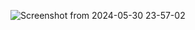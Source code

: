 ![Screenshot from 2024-05-30 23-57-02](https://github.com/MahdiLcoder/html-css/assets/113045607/d4ddfa23-a4f7-47b2-adb5-070e6c962cb0)

